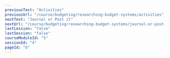 ```yaml
---
previousText: "Activities"
previousUrl: "/course/budgeting/researching-budget-systems/activities"
nextText: "Journal or Post it"
nextUrl: "/course/budgeting/researching-budget-systems/journal-or-post-it"
lastLession: "false"
lastSession: "false"
courseModuleId: "5"
sessionId: "4"
pageId: "6"
---
```



